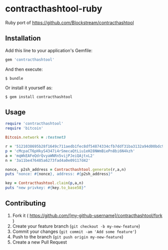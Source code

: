 # contracthashtool-ruby

Ruby port of https://github.com/Blockstream/contracthashtool

## Installation

Add this line to your application's Gemfile:

```ruby
gem 'contracthashtool'
```

And then execute:

    $ bundle

Or install it yourself as:

    $ gem install contracthashtool

## Usage

```ruby
require 'contracthashtool'
require 'bitcoin'

Bitcoin.network = :testnet3

r = '5121038695b28f1649c711aedb1fec8df54874334cfb7ddf31ba3132a94d00bdc9715251ae'
p = 'cMcpaCT6pHkyS4347i4rSmecaQtLiu1eH28NWmBiePn8bi6N4kzh'
a = 'mqWkEAFeQdrQvyaWNRn5vijPJeiQAjtxL2'
n = '3a11be476485a6273fad4a0e09117d42'

nonce, p2sh_address = Contracthashtool.generate(r,a,n)
puts "nonce: #{nonce}, address: #{p2sh_address}"

key = Contracthashtool.claim(p,a,n)
puts "new privkey: #{key.to_base58}"
```

## Contributing

1. Fork it ( https://github.com/[my-github-username]/contracthashtool/fork )
2. Create your feature branch (`git checkout -b my-new-feature`)
3. Commit your changes (`git commit -am 'Add some feature'`)
4. Push to the branch (`git push origin my-new-feature`)
5. Create a new Pull Request
